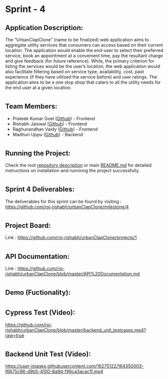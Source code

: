 # Sprint - 4

## Application Description:
The “UrbanClapClone” (name to be finalized) web application aims to aggregate utility services that consumers can access based on their current location. The application would enable the end-user to select their preferred service, book an appointment at a convenient time, pay the resultant charge and give feedback (for future reference). While, the primary criterion for listing the services would be the user’s location, the web application would also facilitate filtering based on service type, availability, cost, past experience (if they have utilized the service before) and user ratings. The application aims to be a one stop shop that caters to all the utility needs for the end user at a given location.

#

## Team Members: 
* Prateek Kumar Goel ([Github](https://github.com/pkgprateek)) - Frontend
* Rishabh Jaiswal ([Github](https://github.com/rsj-rishabh)) - Frontend
* Raghunandhan Vaidy ([Github](https://github.com/Skillic-Kaiser)) - Frontend
* Madhuri Uppu ([Github](https://github.com/MadhuriUppu)) - Backend

#

## Running the Project:
Check the root [repository description](https://github.com/rsj-rishabh/urbanClapClone) or main [README.md](https://github.com/rsj-rishabh/urbanClapClone/blob/master/README.md) for detailed instructions on installation and runninng the project successfully.

#

## Sprint 4 Deliverables:

The deliverables for this sprint can be found by visiting : https://github.com/rsj-rishabh/urbanClapClone/milestone/4

#

## Project Board:

Link : https://github.com/rsj-rishabh/urbanClapClone/projects/1

#

## API Documentation:
Link : https://github.com/rsj-rishabh/urbanClapClone/blob/master/API%20Documentation.md

#

## Demo (Fuctionality):


#


## Cypress Test (Video):

https://github.com/rsj-rishabh/urbanClapClone/blob/master/backend_unit_testcases.mp4?raw=true

#


## Backend Unit Test (Video):


https://user-images.githubusercontent.com/16275122/164350003-f6675c66-d9b5-4100-8a9d-f96ca3acac1f.mp4

